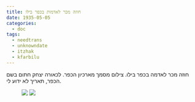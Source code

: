 ```yaml
---
title: חוזה מכר לאדמות בכפר בילו
date: 1935-05-05
categories:
  - doc
tags:
  - needtrans
  - unknowndate
  - itzhak
  - kfarbilu
---
```


חוזה מכר לאדמה בכפר בילו. צילום
מסמך מארכיון הכפר.
לכאורה יצחק חתום בשם הכפר, תאריך לא ידוע לי.

<figure class="half">
    <a  href="/haskindocs/assets/images/1935-05-05-land-purchase-1.jpg">
    <img src="/haskindocs/assets/images/1935-05-05-land-purchase-1.jpg"></a>
    <a  href="/haskindocs/assets/images/1935-05-05-land-purchase-2.jpg">
    <img src="/haskindocs/assets/images/1935-05-05-land-purchase-2.jpg"></a>
</figure>

